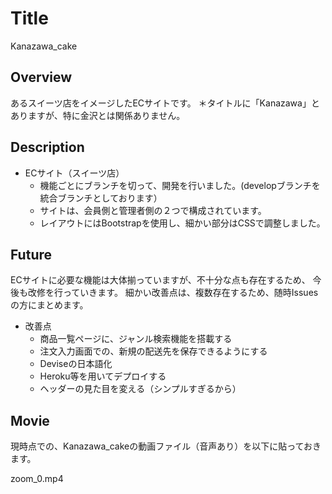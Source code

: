 
# Title
Kanazawa_cake

## Overview
あるスイーツ店をイメージしたECサイトです。
＊タイトルに「Kanazawa」とありますが、特に金沢とは関係ありません。

## Description
- ECサイト（スイーツ店）
  - 機能ごとにブランチを切って、開発を行いました。(developブランチを統合ブランチとしております）
  - サイトは、会員側と管理者側の２つで構成されています。
  - レイアウトにはBootstrapを使用し、細かい部分はCSSで調整しました。
  
## Future

ECサイトに必要な機能は大体揃っていますが、不十分な点も存在するため、
今後も改修を行っていきます。
細かい改善点は、複数存在するため、随時Issuesの方にまとめます。

- 改善点
  - 商品一覧ページに、ジャンル検索機能を搭載する
  - 注文入力画面での、新規の配送先を保存できるようにする
  - Deviseの日本語化
  - Heroku等を用いてデプロイする
  - ヘッダーの見た目を変える（シンプルすぎるから）

## Movie

現時点での、Kanazawa_cakeの動画ファイル（音声あり）を以下に貼っておきます。

zoom_0.mp4

